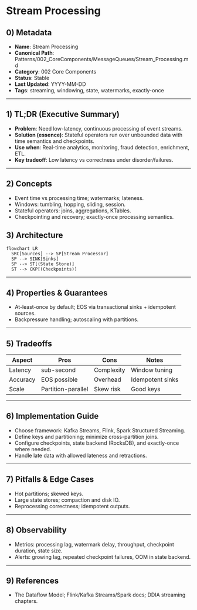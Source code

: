 # Stream Processing

## 0) Metadata
- **Name**: Stream Processing
- **Canonical Path**: Patterns/002_CoreComponents/MessageQueues/Stream_Processing.md
- **Category**: 002 Core Components
- **Status**: Stable
- **Last Updated**: YYYY-MM-DD
- **Tags**: streaming, windowing, state, watermarks, exactly-once

---

## 1) TL;DR (Executive Summary)
- **Problem**: Need low-latency, continuous processing of event streams.
- **Solution (essence)**: Stateful operators run over unbounded data with time semantics and checkpoints.
- **Use when**: Real-time analytics, monitoring, fraud detection, enrichment, ETL.
- **Key tradeoff**: Low latency vs correctness under disorder/failures.

---

## 2) Concepts
- Event time vs processing time; watermarks; lateness.
- Windows: tumbling, hopping, sliding, session.
- Stateful operators: joins, aggregations, KTables.
- Checkpointing and recovery; exactly-once processing semantics.

## 3) Architecture
```mermaid
flowchart LR
  SRC[Sources] --> SP[Stream Processor]
  SP --> SINK[Sinks]
  SP --> ST[(State Store)]
  ST --> CKP[(Checkpoints)]
```

---

## 4) Properties & Guarantees
- At-least-once by default; EOS via transactional sinks + idempotent sources.
- Backpressure handling; autoscaling with partitions.

---

## 5) Tradeoffs
| Aspect | Pros | Cons | Notes |
|---|---|---|---|
| Latency | sub-second | Complexity | Window tuning |
| Accuracy | EOS possible | Overhead | Idempotent sinks |
| Scale | Partition-parallel | Skew risk | Good keys |

---

## 6) Implementation Guide
- Choose framework: Kafka Streams, Flink, Spark Structured Streaming.
- Define keys and partitioning; minimize cross-partition joins.
- Configure checkpoints, state backend (RocksDB), and exactly-once where needed.
- Handle late data with allowed lateness and retractions.

---

## 7) Pitfalls & Edge Cases
- Hot partitions; skewed keys.
- Large state stores; compaction and disk IO.
- Reprocessing correctness; idempotent outputs.

---

## 8) Observability
- Metrics: processing lag, watermark delay, throughput, checkpoint duration, state size.
- Alerts: growing lag, repeated checkpoint failures, OOM in state backend.

---

## 9) References
- The Dataflow Model; Flink/Kafka Streams/Spark docs; DDIA streaming chapters.
